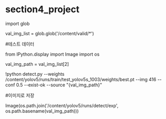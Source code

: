 # section4_project

import glob
 
val_img_list = glob.glob('/content/valid/*')
     

#테스트 데이터

from IPython.display import Image
import os
 
val_img_path = val_img_list[2]
 
!python detect.py --weights /content/yolov5/runs/train/test_yolov5s_1003/weights/best.pt --img 416 --conf 0.5 --exist-ok --source "{val_img_path}"
 
 #이미지로 저장
 
Image(os.path.join('/content/yolov5/runs/detect/exp', os.path.basename(val_img_path)))
